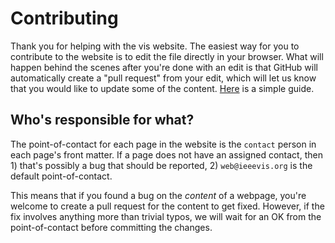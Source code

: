 # Contributing

Thank you for helping with the vis website. The easiest way for you to
contribute to the website is to edit the file directly in your
browser. What will happen behind the scenes after you're done with an
edit is that GitHub will automatically create a "pull request" from
your edit, which will let us know that you would like to update some
of the
content. [Here](https://help.github.com/articles/editing-files-in-another-user-s-repository/)
is a simple guide.

## Who's responsible for what?

The point-of-contact for each page in the website is the
`contact` person in each page's front matter. If a page does not have
an assigned contact, then 1) that's possibly a bug that should be
reported, 2) `web@ieeevis.org` is the default point-of-contact.

This means that if you found a bug on the *content* of a webpage,
you're welcome to create a pull request for the content to get
fixed. However, if the fix involves anything more than trivial typos,
we will wait for an OK from the point-of-contact before committing the
changes.

